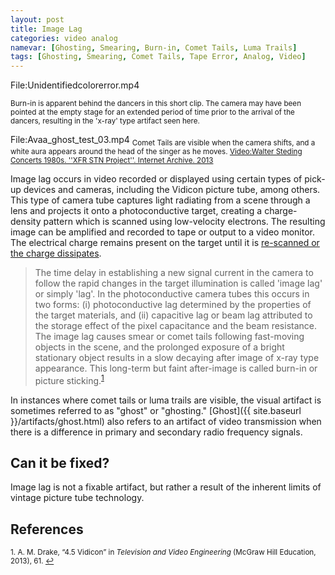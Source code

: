```yaml
---
layout: post
title: Image Lag
categories: video analog
namevar: [Ghosting, Smearing, Burn-in, Comet Tails, Luma Trails]
tags: [Ghosting, Smearing, Comet Tails, Tape Error, Analog, Video]
---
```


File:Unidentifiedcolorerror.mp4

<sub>Burn-in is apparent behind the dancers in this short clip. The camera may have been pointed at the empty stage for an extended period of time prior to the arrival of the dancers, resulting in the 'x-ray' type artifact seen here. </sub>

File:Avaa_ghost_test_03.mp4
<sub>Comet Tails are visible when the camera shifts, and a white aura appears around the head of the singer as he moves. [Video:Walter Steding Concerts 1980s. ''XFR STN Project''. Internet Archive. 2013](https://archive.org/details/XFR_2013-07-27_1A_01)</sub>

Image lag occurs in video recorded or displayed using certain types of pick-up devices and cameras, including the Vidicon picture tube, among others. This type of camera tube captures light radiating from a scene through a lens and projects it onto a photoconductive target, creating a charge-density pattern which is scanned using low-velocity electrons. The resulting image can be amplified and recorded to tape or output to a video monitor. The electrical charge remains present on the target until it is [re-scanned or the charge dissipates](http://en.wikipedia.org/wiki/Video_camera_tube).

<blockquote>The time delay in establishing a new signal current in the camera to follow the rapid changes in the target illumination is called 'image lag' or simply 'lag'. In the photoconductive camera tubes this occurs in two forms: (i) photoconductive lag determined by the properties of the target materials, and (ii) capacitive lag or beam lag attributed to the storage effect of the pixel capacitance and the beam resistance. The image lag causes smear or comet tails following fast-moving objects in the scene, and the prolonged exposure of a bright stationary object results in a slow decaying after image of x-ray type appearance. This long-term but faint after-image is called burn-in or picture sticking.<sup><a href="#fn1" id="ref1">1</a></sup></blockquote>

In instances where comet tails or luma trails are visible, the visual artifact is sometimes referred to as "ghost" or "ghosting." [Ghost]({{ site.baseurl }}/artifacts/ghost.html) also refers to an artifact of video transmission when there is a difference in primary and secondary radio frequency signals.

## Can it be fixed?

Image lag is not a fixable artifact, but rather a result of the inherent limits of vintage picture tube technology.

## References

<sup id="fn1">1. A. M. Drake, “4.5 Vidicon” in _Television and Video Engineering_ (McGraw Hill Education, 2013), 61. <a href="#ref1" title="Jump back to footnote 1 in the text.">↩</a></sup>  
